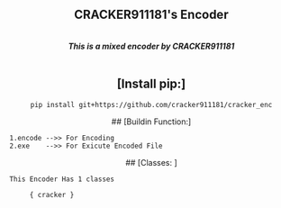 <div align="center">
<h2> CRACKER911181's Encoder</h2>
<br>
<i> <b>This is a mixed encoder by CRACKER911181</b></i> <br><br>

## [Install pip:]

	pip install git+https://github.com/cracker911181/cracker_enc
</div>
<div align="center">
## [Buildin Function:]</div>
	

	1.encode -->> For Encoding
	2.exe    -->> For Exicute Encoded File

	

<div align="center">
## [Classes: ]</div>

	This Encoder Has 1 classes
	     
 	     { cracker }
